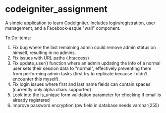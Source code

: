 codeigniter_assignment
======================

A simple application to learn CodeIgniter. Includes login/registration, user management, and a Facebook-esque "wall" component.

To Do Items:
<ol>
<li>Fix bug where the last remaining admin could remove admin status on himself, resulting in no admins.</li>
<li>Fix issues with URL paths (.htaccess)</li>
<li>Fix update_user() function where an admin updating the info of a normal user sets their session data to "normal", effectively preventing them from performing admin tasks (first try to replicate because I didn't encounter this myself).</li>
<li>Fix login issues where first and last name fields can contain spaces (currently only alpha chars supported)</li>
<li>Look into the is_unique form validation parameter for checking if email is already registered</li>
<li>Improve password encryption (pw field in database needs varchar(255)</li>
</ol>
